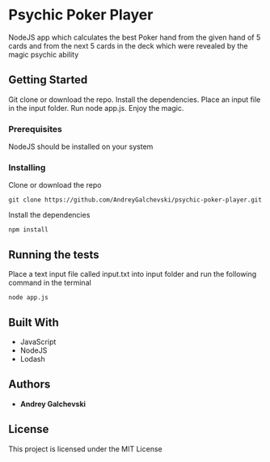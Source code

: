 # Psychic Poker Player
NodeJS app which calculates the best Poker hand from the given hand of 5 cards and from the next 5 cards in the deck which were revealed by the magic psychic ability

## Getting Started

Git clone or download the repo. Install the dependencies. Place an input file in the input folder.
Run node app.js. Enjoy the magic.

### Prerequisites

NodeJS should be installed on your system

### Installing

Clone or download the repo

```
git clone https://github.com/AndreyGalchevski/psychic-poker-player.git
```

Install the dependencies

```
npm install
```

## Running the tests

Place a text input file called input.txt into input folder and run the following command in the terminal

```
node app.js
```

## Built With

- JavaScript
- NodeJS
- Lodash

## Authors

- **Andrey Galchevski**

## License

This project is licensed under the MIT License
